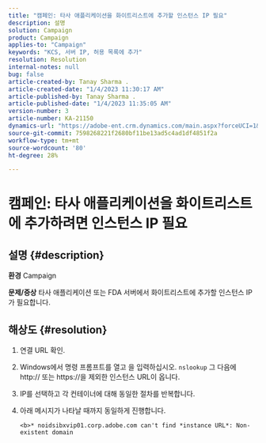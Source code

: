 ```yaml
---
title: "캠페인: 타사 애플리케이션을 화이트리스트에 추가할 인스턴스 IP 필요"
description: 설명
solution: Campaign
product: Campaign
applies-to: "Campaign"
keywords: "KCS, 서버 IP, 허용 목록에 추가"
resolution: Resolution
internal-notes: null
bug: false
article-created-by: Tanay Sharma .
article-created-date: "1/4/2023 11:30:17 AM"
article-published-by: Tanay Sharma .
article-published-date: "1/4/2023 11:35:05 AM"
version-number: 3
article-number: KA-21150
dynamics-url: "https://adobe-ent.crm.dynamics.com/main.aspx?forceUCI=1&pagetype=entityrecord&etn=knowledgearticle&id=57c7d027-238c-ed11-81ac-6045bd006a22"
source-git-commit: 7598268221f2680bf11be13ad5c4ad1df4851f2a
workflow-type: tm+mt
source-wordcount: '80'
ht-degree: 28%

---
```


# 캠페인: 타사 애플리케이션을 화이트리스트에 추가하려면 인스턴스 IP 필요

## 설명 {#description}

<b>환경</b>
Campaign


<b>문제/증상</b>
타사 애플리케이션 또는 FDA 서버에서 화이트리스트에 추가할 인스턴스 IP가 필요합니다.


## 해상도 {#resolution}


1. 연결 URL 확인.
2. Windows에서 명령 프롬프트를 열고 을 입력하십시오. `nslookup` 그 다음에 http:// 또는 https://을 제외한 인스턴스 URL이 옵니다.
3. IP를 선택하고 각 컨테이너에 대해 동일한 절차를 반복합니다.
4. 아래 메시지가 나타날 때까지 동일하게 진행합니다.

   `<b>* noidsibxvip01.corp.adobe.com can't find *instance URL*: Non-existent domain`


